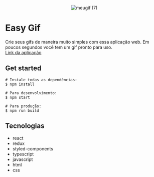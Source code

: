 <div align="center">

![meugif (7)](https://user-images.githubusercontent.com/66751642/178319151-4ae0b16c-9c43-48cd-a345-ca7216a1ef57.gif)

</div>

# Easy Gif

Crie seus gifs de maneira muito simples com essa aplicação web. Em poucos segundos você tem um gif pronto para uso. <br />
[Link da aplicação](http://easygif.caiogomesdev.com)

## Get started

```
# Instale todas as dependências:
$ npm install

# Para desenvolvimento:
$ npm start

# Para produção:
$ npm run build
```

## Tecnologias

- react
- redux
- styled-components
- typescript
- javascript
- html
- css
